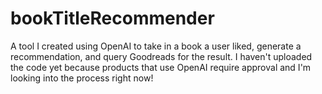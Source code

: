 # bookTitleRecommender
A tool I created using OpenAI to take in a book a user liked, generate a recommendation, and query Goodreads for the result. I haven't uploaded the code yet because products that use OpenAI require approval and I'm looking into the process right now!
